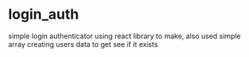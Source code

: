# login_auth
simple login authenticator using react library to make, also used simple array creating users data to get see if it exists
